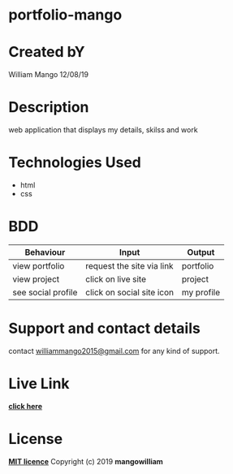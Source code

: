# portfolio-mango

# Created bY

William Mango  12/08/19

# Description

web application that displays my details, skilss and work

# Technologies Used

* html
* css

# BDD

|Behaviour	          |          Input	        |Output          |
|---------------------|-------------------------|----------------|
|view portfolio       |request the site via link|portfolio       |
|view project         |click on live site       | project        |
| see social profile  |click on social site icon|my profile      |

# Support and contact details

contact williammango2015@gmail.com for any kind of support.

# Live Link

**[click here](https://github.com/mangowilliam/portfoli-mango)**

# License

**[MIT licence](licence)**
Copyright (c) 2019 **mangowilliam**
